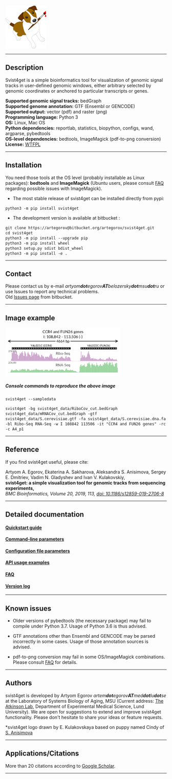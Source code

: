 ![](docs/logo_128.png)  

***

## Description

Svist4get is a simple bioinformatics tool for visualization of genomic signal tracks in user-defined genomic windows, either arbitrary selected by genomic coordinates or anchored to particular transcripts or genes.

**Supported genomic signal tracks:** bedGraph  
**Supported genome annotation:** GTF (Ensembl or GENCODE)  
**Supported output:** vector (pdf) and raster (png)  
**Programming language:** Python 3  
**OS:** Linux, Mac OS  
**Python dependencies:** reportlab, statistics, biopython, configs, wand, argparse, pybedtools  
**OS-level dependencies:** bedtools, ImageMagick (pdf-to-png conversion)  
**License:** [WTFPL](http://www.wtfpl.net)


---

## Installation

You need those tools at the OS level (probably installable as Linux packages):
**bedtools** and **ImageMagick**
(Ubuntu users, please consult [FAQ](docs/FAQ.md) regarding possible issues with ImageMagick).


- The most stable release of svist4get can be installed directly from pypi:

```
python3 -m pip install svist4get
```

- The development version is available at bitbucket :

```
git clone https://artegorov@bitbucket.org/artegorov/svist4get.git
cd svist4get
python3 -m pip install --upgrade pip
python3 -m pip install wheel
python3 setup.py sdist bdist_wheel
python3 -m pip install -e .
```



---

## Contact

Please contact us by e-mail _artyom**dot**egorov**AT**belozersky**dot**msu**dot**ru_ or use Issues to report any technical problems.  
Old [Issues page](https://bitbucket.org/artegorov/svist4get/issues) from bitbucket.

---

## Image example


<img src="docs/figs/0.png" width="360px">



##### Console commands to reproduce the above image


```
svist4get --sampledata
```

```
svist4get -bg svist4get_data/RiboCov_cut.bedGraph svist4get_data/mRNACov_cut.bedGraph -gtf svist4get_data/S.cerevisiae.gtf -fa svist4get_data/S.cerevisiae.dna.fa -bl Ribo-Seq RNA-Seq -w I 108842 113506 -it "CCR4 and FUN26 genes" -rc -c A4_p1
```
---
## Reference

If you find svist4get useful, please cite:


Artyom A. Egorov, Ekaterina A. Sakharova, Aleksandra S. Anisimova, Sergey E. Dmitriev, Vadim N. Gladyshev and Ivan V. Kulakovskiy,  
**svist4get: a simple visualization tool for genomic tracks from sequencing experiments,**  
*BMC Bioinformatics, Volume 20, 2019, 113, [doi: 10.1186/s12859-019-2706-8](https://doi.org/10.1186/s12859-019-2706-8)*

---

## Detailed documentation

#### [Quickstart guide](docs/QSGUIDE.md)  
#### [Command-line parameters](docs/PARAMETERS.md)  
#### [Configuration file parameters](docs/CONFIG.md)  
#### [API usage examples](docs/API.md)  
#### [FAQ](docs/FAQ.md)  
#### [Version log](docs/VERSION.md)
---

## Known issues

- Older versions of pybedtools (the necessary package) may fail to compile under Python 3.7. Usage of Python 3.6 is thus advised.

- GTF annotations other than Ensembl and GENCODE may be parsed incorrectly in some cases. Usage of those annotation sources is advised.

- pdf-to-png conversion may fail in some OS/ImageMagick combinations. Please consult [FAQ](docs/FAQ.md) for details.


---

## Authors

svist4get is developed by Artyom Egorov _artem**dot**egorov**AT**med**dot**lu**dot**se_ at the Laboratory of Systems Biology of Aging, MSU (Current address: [The Atkinson Lab](https://atkinson-lab.com), Department of Experimental Medical Science, Lund University). We are open for suggestions to extend and improve svist4get functionality. Please don't hesitate to share your ideas or feature requests.

 *svist4get logo drawn by E. Kulakovskaya based on puppy named Cindy of [S. Anisimova](https://scholar.google.ru/citations?user=4GJj7S0AAAAJ&hl=en)

---


## Applications/Citations 

More than 20 citations according to [Google Scholar](https://scholar.google.com/scholar?oi=bibs&hl=en&authuser=1&cites=8975441885381696257).

---
